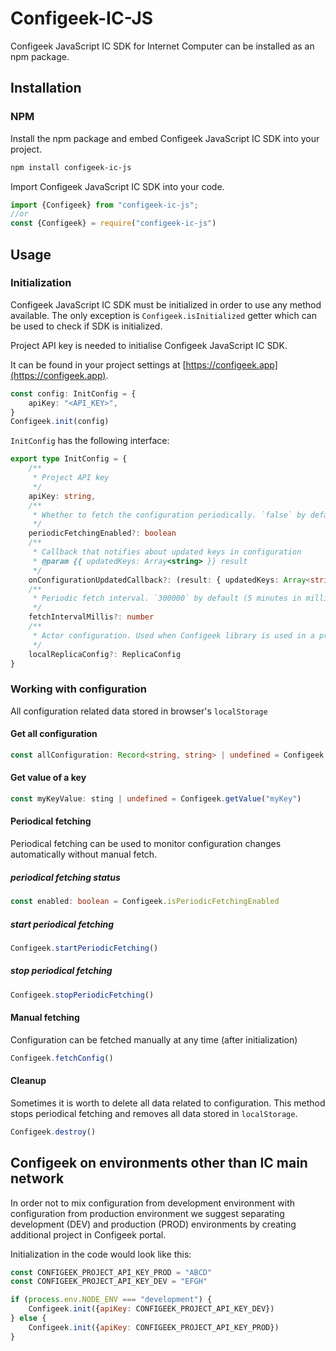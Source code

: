 # Configeek-IC-JS

Configeek JavaScript IC SDK for Internet Computer can be installed as an npm package.

## Installation

### NPM

Install the npm package and embed Configeek JavaScript IC SDK into your project.

```sh
npm install configeek-ic-js
```

Import Configeek JavaScript IC SDK into your code.

```javascript
import {Configeek} from "configeek-ic-js";
//or
const {Configeek} = require("configeek-ic-js")
```

## Usage

### Initialization

Configeek JavaScript IC SDK must be initialized in order to use any method available.
The only exception is `Configeek.isInitialized` getter which can be used to check if SDK is initialized.

Project API key is needed to initialise Configeek JavaScript IC SDK.

It can be found in your project settings at [https://configeek.app](https://configeek.app).

```typescript
const config: InitConfig = {
    apiKey: "<API_KEY>",
}
Configeek.init(config)
```

`InitConfig` has the following interface:

```typescript
export type InitConfig = {
    /**
     * Project API key
     */
    apiKey: string,
    /**
     * Whether to fetch the configuration periodically. `false` by default
     */
    periodicFetchingEnabled?: boolean
    /**
     * Callback that notifies about updated keys in configuration
     * @param {{ updatedKeys: Array<string> }} result
     */
    onConfigurationUpdatedCallback?: (result: { updatedKeys: Array<string> }) => void
    /**
     * Periodic fetch interval. `300000` by default (5 minutes in milliseconds). One minute minimal.
     */
    fetchIntervalMillis?: number
    /**
     * Actor configuration. Used when Configeek library is used in a project running on local replica.
     */
    localReplicaConfig?: ReplicaConfig
}
```

### Working with configuration

All configuration related data stored in browser's `localStorage`

#### Get all configuration

```typescript
const allConfiguration: Record<string, string> | undefined = Configeek.getAll()
```

#### Get value of a key

```typescript
const myKeyValue: sting | undefined = Configeek.getValue("myKey")
```

#### Periodical fetching

Periodical fetching can be used to monitor configuration changes automatically without manual fetch.

##### periodical fetching status

```typescript
const enabled: boolean = Configeek.isPeriodicFetchingEnabled
```

##### start periodical fetching

```typescript
Configeek.startPeriodicFetching()
```

##### stop periodical fetching

```typescript
Configeek.stopPeriodicFetching()
```

#### Manual fetching

Configuration can be fetched manually at any time (after initialization)

```typescript
Configeek.fetchConfig()
```

#### Cleanup

Sometimes it is worth to delete all data related to configuration.
This method stops periodical fetching and removes all data stored in `localStorage`.

```typescript
Configeek.destroy()
```



## Configeek on environments other than IC main network

In order not to mix configuration from development environment with configuration from production environment we suggest separating development (DEV) and production (PROD) environments by creating additional project in Configeek portal.

Initialization in the code would look like this:
```javascript
const CONFIGEEK_PROJECT_API_KEY_PROD = "ABCD"
const CONFIGEEK_PROJECT_API_KEY_DEV = "EFGH"

if (process.env.NODE_ENV === "development") {
    Configeek.init({apiKey: CONFIGEEK_PROJECT_API_KEY_DEV})
} else {
    Configeek.init({apiKey: CONFIGEEK_PROJECT_API_KEY_PROD})
}
```
